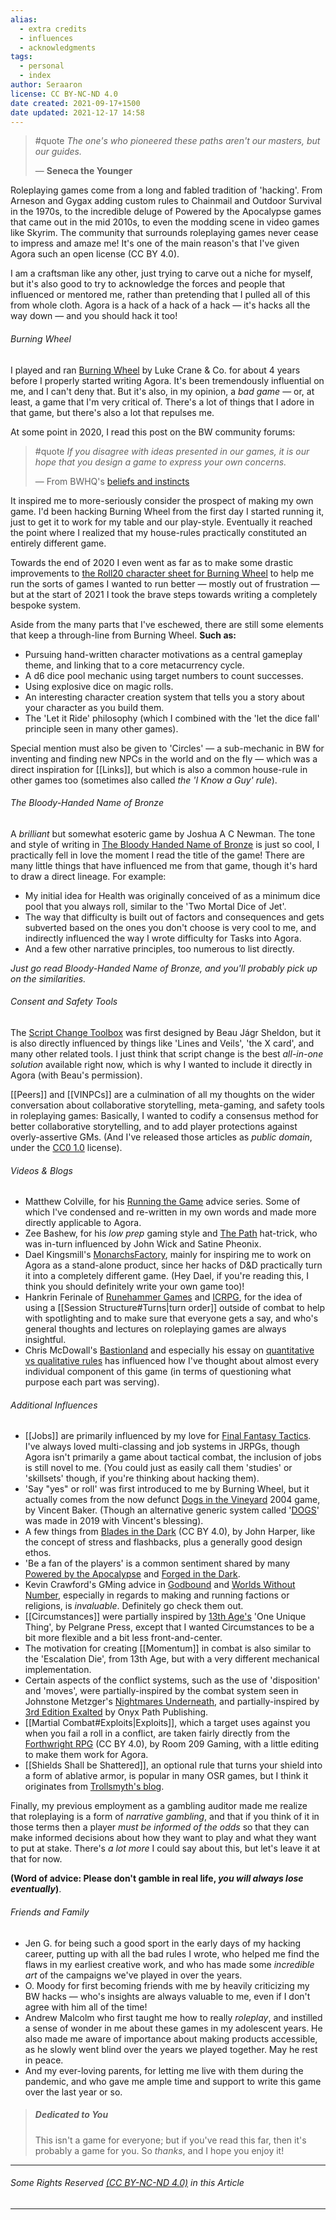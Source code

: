 ```yaml
---
alias:
  - extra credits
  - influences
  - acknowledgments
tags:
  - personal
  - index
author: Seraaron
license: CC BY-NC-ND 4.0
date created: 2021-09-17+1500
date updated: 2021-12-17 14:58
---
```


> #quote
> _The one's who pioneered these paths aren't our masters, but our guides._
>
> — **Seneca the Younger**

Roleplaying games come from a long and fabled tradition of 'hacking'. From Arneson and Gygax adding custom rules to Chainmail and Outdoor Survival in the 1970s, to the incredible deluge of Powered by the Apocalypse games that came out in the mid 2010s, to even the modding scene in video games like Skyrim. The community that surrounds roleplaying games never cease to impress and amaze me! It's one of the main reason's that I've given Agora such an open license (CC BY 4.0).

I am a craftsman like any other, just trying to carve out a niche for myself, but it's also good to try to acknowledge the forces and people that influenced or mentored me, rather than pretending that I pulled all of this from whole cloth. Agora is a hack of a hack of a hack — it's hacks all the way down — and you should hack it too!

###### Burning Wheel

I played and ran [Burning Wheel](https://www.burningwheel.com/) by Luke Crane & Co. for about 4 years before I properly started writing Agora. It's been tremendously influential on me, and I can't deny that. But it's also, in my opinion, a _bad game_  — or, at least, a game that I'm very critical of. There's a lot of things that I adore in that game, but there's also a lot that repulses me.

At some point in 2020, I read this post on the BW community forums:

> #quote
> _If you disagree with ideas presented in our games, it is our hope that you design a game to express your own concerns._
>
> — From BWHQ's [beliefs and instincts](https://forums.burningwheel.com/t/bwhq-beliefs-and-instincts/21520)

It inspired me to more-seriously consider the prospect of making my own game. I'd been hacking Burning Wheel from the first day I started running it, just to get it to work for my table and our play-style. Eventually it reached the point where I realized that my house-rules practically constituted an entirely different game.

Towards the end of 2020 I even went as far as to make some drastic improvements to [the Roll20 character sheet for Burning Wheel](https://github.com/Roll20/roll20-character-sheets/tree/master/Burning%20Wheel) to help me run the sorts of games I wanted to run better — mostly out of frustration — but at the start of 2021 I took the brave steps towards writing a completely bespoke system.

Aside from the many parts that I've eschewed, there are still some elements that keep a through-line from Burning Wheel. **Such as:**

- Pursuing hand-written character motivations as a central gameplay theme, and linking that to a  core metacurrency cycle.
- A d6 dice pool mechanic using target numbers to count successes.
- Using explosive dice on magic rolls.
- An interesting character creation system that tells you a story about your character as you build them.
- The 'Let it Ride' philosophy (which I combined with the 'let the dice fall' principle seen in many other games).

Special mention must also be given to 'Circles' — a sub-mechanic in BW for inventing and finding new NPCs in the world and on the fly — which was a direct inspiration for [[Links]], but which is also a common house-rule in other games too (sometimes also called _the 'I Know a Guy' rule_).

###### The Bloody-Handed Name of Bronze

A _brilliant_ but somewhat esoteric game by Joshua A C Newman. The tone and style of writing in [The Bloody Handed Name of Bronze](https://joshuaacnewman.itch.io/the-bloody-handed-name-of-bronze) is just so cool, I practically fell in love the moment I read the title of the game! There are many little things that have influenced me from that game, though it's hard to draw a direct lineage. For example:

- My initial idea for Health was originally conceived of as a minimum dice pool that you always roll, similar to the 'Two Mortal Dice of Jet'.
- The way that difficulty is built out of factors and consequences and gets subverted based on the ones you don't choose is very cool to me, and indirectly influenced the way I wrote difficulty for Tasks into Agora.
- And a few other narrative principles, too numerous to list directly.

_Just go read Bloody-Handed Name of Bronze, and you'll probably pick up on the similarities._

###### Consent and Safety Tools

The [Script Change Toolbox](https://thoughty.itch.io/script-change) was first designed by Beau Jágr Sheldon, but it is also directly influenced by things like 'Lines and Veils', 'the X card', and many other related tools. I just think that script change is the best _all-in-one solution_ available right now, which is why I wanted to include it directly in Agora (with Beau's permission).

[[Peers]] and [[VINPCs]] are a culmination of all my thoughts on the wider conversation about collaborative storytelling, meta-gaming, and safety tools in roleplaying games: Basically, I wanted to codify a consensus method for better collaborative storytelling, and to add player protections against overly-assertive GMs. (And I've released those articles as _public domain_, under the [CC0 1.0](https:/creativecommons.org/share-your-work/public-domain/cc0/) license).

###### Videos & Blogs

- Matthew Colville, for his [Running the Game](https://www.youtube.com/playlist?list=PLlUk42GiU2guNzWBzxn7hs8MaV7ELLCP_) advice series. Some of which I've condensed and re-written in my own words and made more directly applicable to Agora.
- Zee Bashew, for his _low prep_ gaming style and [The Path](https://youtu.be/vKQv4GC0N9Q) hat-trick, who was in-turn influenced by John Wick and Satine Pheonix.
- Dael Kingsmill's [MonarchsFactory](https://www.youtube.com/c/MonarchsFactory), mainly for inspiring me to work on Agora as a stand-alone product, since her hacks of D&D practically turn it into a completely different game. (Hey Dael, if you're reading this, I think you should definitely write your own game too)!
- Hankrin Ferinale of [Runehammer Games](https://www.runehammer.online/) and [ICRPG](https://www.modiphius.net/products/index-card-rpg-master-edition), for the idea of using a [[Session Structure#Turns|turn order]] outside of combat to help with spotlighting and to make sure that everyone gets a say, and who's general thoughts and lectures on roleplaying games are always insightful.
- Chris McDowall's [Bastionland](https://www.bastionland.com/) and especially his essay on [quantitative vs qualitative rules](https://www.bastionland.com/2021/06/rules-heavy-worlds-and-classes.html) has influenced how I've thought about almost every individual component of this game (in terms of questioning what purpose each part was serving).

###### Additional Influences

- [[Jobs]] are primarily influenced by my love for [Final Fantasy Tactics](https://finalfantasy.fandom.com/wiki/Final_Fantasy_Tactics). I've always loved multi-classing and job systems in JRPGs, though Agora isn't primarily a game about tactical combat, the inclusion of jobs is still novel to me. (You could just as easily call them 'studies' or 'skillsets' though, if you're thinking about hacking them).
- 'Say "yes" or roll' was first introduced to me by Burning Wheel, but it actually comes from the now defunct [Dogs in the Vineyard](https://en.wikipedia.org/wiki/Dogs_in_the_Vineyard) 2004 game, by Vincent Baker. (Though an alternative generic system called '[DOGS](https://www.drivethrurpg.com/product/274623/Dogs)' was made in 2019 with Vincent's blessing).
- A few things from [Blades in the Dark](https://bladesinthedark.com/) (CC BY 4.0), by John Harper, like the concept of stress and flashbacks, plus a generally good design ethos.
- 'Be a fan of the players' is a common sentiment shared by many [Powered by the Apocalypse](https://itch.io/physical-games/tag-pbta) and [Forged in the Dark](https://itch.io/c/1712796/forged-in-the-dark-games).
- Kevin Crawford's GMing advice in [Godbound](https://www.drivethrurpg.com/product/185959/Godbound-A-Game-of-Divine-Heroes-Free-Edition) and [Worlds Without Number](https://www.drivethrurpg.com/product/348809/Worlds-Without-Number-Free-Edition), especially in regards to making and running factions or religions, is _invaluable_. Definitely go check them out.
- [[Circumstances]] were partially inspired by [13th Age's](https://www.13thagesrd.com/) 'One Unique Thing', by Pelgrane Press,  except that I wanted Circumstances to be a bit more flexible and a bit less front-and-center.
- The motivation for creating [[Momentum]] in combat is also similar to the 'Escalation Die', from 13th Age, but with a very different mechanical implementation.
- Certain aspects of the conflict systems, such as the use of 'disposition' and 'moves', were partially-inspired by the combat system seen in Johnstone Metzger's [Nightmares Underneath](https://www.drivethrurpg.com/product/195355/The-Nightmares-Underneath), and partially-inspired by [3rd Edition Exalted](https://www.drivethrurpg.com/product/162759/Exalted-3rd-Edition?cPath=8329_24225) by Onyx Path Publishing.
- [[Martial Combat#Exploits|Exploits]], which a target uses against you when you fail a roll in a conflict, are taken fairly directly from the [Forthwright RPG](https://www.drivethrurpg.com/product/223977/Forthright-Open-Roleplay-creativecommons-Edition) (CC BY 4.0), by Room 209 Gaming, with a little editing to make them work for Agora.
- [[Shields Shall be Shattered]], an optional rule that turns your shield into a form of ablative armor, is popular in many OSR games, but I think it originates from [Trollsmyth's blog](https://trollsmyth.blogspot.com/2008/05/shields-shall-be-splintered.html).

Finally, my previous employment as a gambling auditor made me realize that roleplaying is a form of _narrative gambling_, and that if you think of it in those terms then a player _must be informed of the odds_ so that they can make informed decisions about how they want to play and what they want to put at stake. There's _a lot more_ I could say about this, but let's leave it at that for now.

**(Word of advice: Please don't gamble in real life, _you will always lose eventually_)**.

###### Friends and Family

- Jen G. for being such a good sport in the early days of my hacking career, putting up with all the bad rules I wrote, who helped me find the flaws in my earliest creative work, and who has made some _incredible art_ of the campaigns we've played in over the years.
- O. Moody for first becoming friends with me by heavily criticizing my BW hacks — who's insights are always valuable to me, even if I don't agree with him all of the time!
- Andrew Malcolm who first taught me how to really _roleplay_, and instilled a sense of wonder in me about these games in my adolescent years. He also made me aware of importance about making products accessible, as he slowly went blind over the years we played together. May he rest in peace.
- And my ever-loving parents, for letting me live with them during the pandemic, and who gave me ample time and support to write this game over the last year or so.

> ##### Dedicated to _You_
>
> This isn't a game for everyone; but if you've read this far, then it's probably a game for you. So _thanks_, and I hope you enjoy it!

---

###### Some Rights Reserved [(CC BY-NC-ND 4.0)](https:/creativecommons.org/licenses/by-nc-nd/4.0/) in this Article

---
